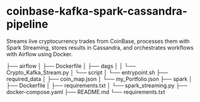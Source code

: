 # coinbase-kafka-spark-cassandra-pipeline
Streams live cryptocurrency trades from CoinBase, processes them with Spark Streaming, stores results in Cassandra, and orchestrates workflows with Airflow using Docker.



├── airflow
│ ├── Dockerfile
│ ├── dags
│ │ └── Crypto_Kafka_Stream.py
│ └── script
│ └── entrypoint.sh
├── required_data
│ ├── coin_map.json
│ └── my_Portfolio.json
├── spark
│ ├── Dockerfile
│ ├── requirements.txt
│ └── spark_streaming.py
├── docker-compose.yaml
├── README.md
└── requirements.txt
